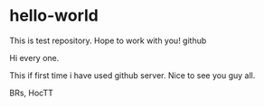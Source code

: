 # hello-world
This is test repository. Hope to work with you! github

Hi every one.

This if first time i have used github server.
Nice to see you guy all.

BRs,
HocTT
